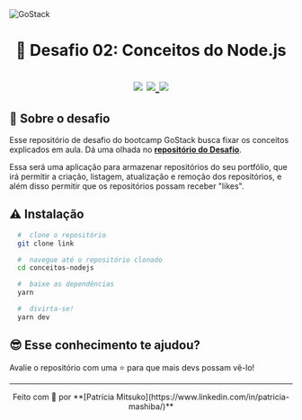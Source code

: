 <img alt="GoStack" src="https://storage.googleapis.com/golden-wind/bootcamp-gostack/header-desafios.png" />
<h1 align="center">
  🚀 Desafio 02: Conceitos do Node.js
  
  <p align="center">
  <img src="https://img.shields.io/badge/tech-back--end-brightgreen" />

  <a href="https://expressjs.com/pt-br/">
    <img src="https://img.shields.io/badge/framework-express-green" />
  </a>

  <a href="https://github.com/Rocketseat">
    <img src="https://img.shields.io/badge/source-rocketseat-blueviolet" />
  </a>
  </p>
</h1>

## 🧐 Sobre o desafio

Esse repositório de desafio do bootcamp GoStack busca fixar os conceitos explicados em aula. Dá uma olhada no **[repositório do Desafio](https://github.com/Rocketseat/bootcamp-gostack-desafios/tree/master/desafio-conceitos-nodejs)**.

Essa será uma aplicação para armazenar repositórios do seu portfólio, que irá permitir a criação, listagem, atualização e remoção dos repositórios, e além disso permitir que os repositórios possam receber "likes".

## ⚠️ Instalação

```bash
  #  clone o repositório
  git clone link

  #  navegue até o repositório clonado
  cd conceitos-nodejs

  #  baixe as dependências
  yarn

  #  divirta-se!
  yarn dev
```

## 😎 Esse conhecimento te ajudou?

Avalie o repositório com uma ⭐ para que mais devs possam vê-lo!

<hr>

<p align="center">
  Feito com 🧡 por **[Patrícia Mitsuko](https://www.linkedin.com/in/patricia-mashiba/)**
</p>
